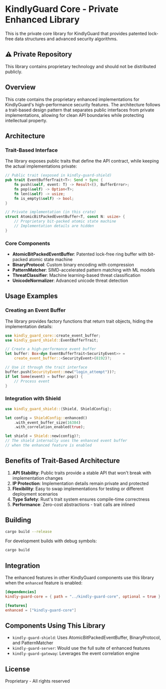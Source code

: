 # KindlyGuard Core - Private Enhanced Library

This is the private core library for KindlyGuard that provides patented lock-free data structures and advanced security algorithms.

## ⚠️ Private Repository

This library contains proprietary technology and should not be distributed publicly.

## Overview

This crate contains the proprietary enhanced implementations for KindlyGuard's high-performance security features. The architecture follows a trait-based design pattern that separates public interfaces from private implementations, allowing for clean API boundaries while protecting intellectual property.

## Architecture

### Trait-Based Interface

The library exposes public traits that define the API contract, while keeping the actual implementations private:

```rust
// Public trait (exposed in kindly-guard-shield)
pub trait EventBufferTrait<T>: Send + Sync {
    fn push(&self, event: T) -> Result<(), BufferError>;
    fn pop(&self) -> Option<T>;
    fn len(&self) -> usize;
    fn is_empty(&self) -> bool;
}

// Private implementation (in this crate)
struct AtomicBitPackedEventBuffer<T, const N: usize> {
    // Proprietary bit-packed atomic state machine
    // Implementation details are hidden
}
```

### Core Components

- **AtomicBitPackedEventBuffer**: Patented lock-free ring buffer with bit-packed atomic state machine
- **BinaryProtocol**: Custom binary encoding with compression
- **PatternMatcher**: SIMD-accelerated pattern matching with ML models
- **ThreatClassifier**: Machine learning-based threat classification
- **UnicodeNormalizer**: Advanced unicode threat detection

## Usage Examples

### Creating an Event Buffer

The library provides factory functions that return trait objects, hiding the implementation details:

```rust
use kindly_guard_core::create_event_buffer;
use kindly_guard_shield::EventBufferTrait;

// Create a high-performance event buffer
let buffer: Box<dyn EventBufferTrait<SecurityEvent>> = 
    create_event_buffer::<SecurityEvent>(8192)?;

// Use it through the trait interface
buffer.push(SecurityEvent::new("login_attempt"))?;
if let Some(event) = buffer.pop() {
    // Process event
}
```

### Integration with Shield

```rust
use kindly_guard_shield::{Shield, ShieldConfig};

let config = ShieldConfig::enhanced()
    .with_event_buffer_size(16384)
    .with_correlation_enabled(true);

let shield = Shield::new(config)?;
// The shield internally uses the enhanced event buffer
// when the enhanced feature is enabled
```

## Benefits of Trait-Based Architecture

1. **API Stability**: Public traits provide a stable API that won't break with implementation changes
2. **IP Protection**: Implementation details remain private and protected
3. **Flexibility**: Easy to swap implementations for testing or different deployment scenarios
4. **Type Safety**: Rust's trait system ensures compile-time correctness
5. **Performance**: Zero-cost abstractions - trait calls are inlined

## Building

```bash
cargo build --release
```

For development builds with debug symbols:
```bash
cargo build
```

## Integration

The enhanced features in other KindlyGuard components use this library when the `enhanced` feature is enabled:

```toml
[dependencies]
kindly-guard-core = { path = "../kindly-guard-core", optional = true }

[features]
enhanced = ["kindly-guard-core"]
```

## Components Using This Library

- `kindly-guard-shield`: Uses AtomicBitPackedEventBuffer, BinaryProtocol, and PatternMatcher
- `kindly-guard-server`: Would use the full suite of enhanced features
- `kindly-guard-gateway`: Leverages the event correlation engine

## License

Proprietary - All rights reserved